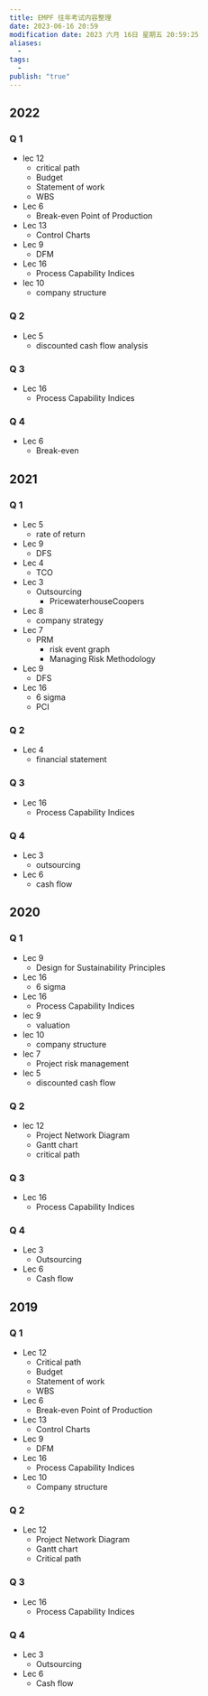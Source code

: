 ```yaml
---
title: EMPF 往年考试内容整理
date: 2023-06-16 20:59
modification date: 2023 六月 16日 星期五 20:59:25
aliases:
  - 
tags:
  - 
publish: "true"
---
```


## 2022

### Q 1

- lec 12
	- critical path
	- Budget
	- Statement of work
	- WBS
- Lec 6
	- Break-even Point of Production
- Lec 13 
	- Control Charts
- Lec 9
	- DFM
- Lec 16
	- Process Capability Indices
- lec 10
	- company structure

### Q 2

- Lec 5
	- discounted cash flow analysis

### Q 3

- Lec 16
	- Process Capability Indices

### Q 4

- Lec 6 
	- Break-even

## 2021

### Q 1

- Lec 5
	- rate of return
- Lec 9 
	- DFS
- Lec 4
	- TCO
- Lec 3
	- Outsourcing
		- PricewaterhouseCoopers
- Lec 8
	- company strategy
- Lec 7
	- PRM
		- risk event graph
		- Managing Risk Methodology
- Lec 9 
	- DFS
- Lec 16
	- 6 sigma
	- PCI

### Q 2

- Lec 4
	- financial statement

### Q 3

- Lec 16
	- Process Capability Indices

### Q 4

- Lec 3
	- outsourcing
- Lec 6
	- cash flow

## 2020

### Q 1

- Lec 9
	- Design for Sustainability Principles
- Lec 16
	- 6 sigma
- Lec 16
	- Process Capability Indices
- lec 9
	- valuation
- lec 10
	- company structure
- lec 7
	- Project risk management
- lec 5
	- discounted cash flow

### Q 2

- lec 12
	- Project Network Diagram
	- Gantt chart
	- critical path

### Q 3

- Lec 16
	- Process Capability Indices

### Q 4

- Lec 3
	- Outsourcing
- Lec 6
	- Cash flow

## 2019

### Q 1

- Lec 12
	- Critical path
	- Budget
	- Statement of work
	- WBS
- Lec 6
	- Break-even Point of Production
- Lec 13 
	- Control Charts
- Lec 9
	- DFM
- Lec 16
	- Process Capability Indices
- Lec 10
	- Company structure

### Q 2

- Lec 12
	- Project Network Diagram
	- Gantt chart
	- Critical path

### Q 3

- Lec 16
	- Process Capability Indices

### Q 4

- Lec 3
	- Outsourcing
- Lec 6
	- Cash flow
